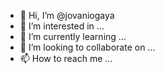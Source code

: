 - 👋 Hi, I’m @jovaniogaya
- 👀 I’m interested in ...
- 🌱 I’m currently learning ...
- 💞️ I’m looking to collaborate on ...
- 📫 How to reach me ...

<!---
jovaniogaya/jovaniogaya is a ✨ special ✨ repository because its `README.md` (this file) appears on your GitHub profile.
You can click the Preview link to take a look at your changes.
--->
